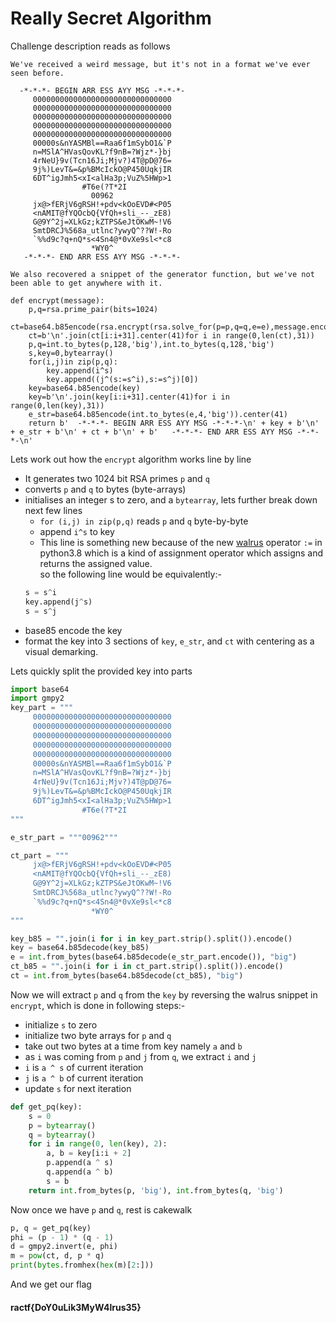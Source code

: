 # Really Secret Algorithm

Challenge description reads as follows
```
We've received a weird message, but it's not in a format we've ever seen before.

  -*-*-*- BEGIN ARR ESS AYY MSG -*-*-*-
     0000000000000000000000000000000
     0000000000000000000000000000000
     0000000000000000000000000000000
     0000000000000000000000000000000
     0000000000000000000000000000000
     00000s&nYASMBl==Raa6f1mSybO1&`P
     n=MSlA^HVasQovKL?f9nB=?Wjz*-}bj
     4rNeU}9v(Tcn16Ji;Mjv?)4T@pD@76=
     9j%)LevT&=&p%BMcIckO@P450UqkjIR
     6DT^igJmh5<xI<alHa3p;VuZ%5HWp>1
                #T6e(?T*2I
                  00962
     jx@>fERjV6gRSH!+pdv<kOoEVD#<P05
     <nAMIT@fYQOcbQ{VfQh+sli_--_zE8)
     G@9Y^2j=XLkGz;kZTPS&eJtOKwM~!V6
     SmtDRCJ%568a_utlnc?ywyQ^??W!-Ro
     `%%d9c?q+nQ*s<4Sn4@*0vXe9sl<*c8
                  *WY0^
   -*-*-*- END ARR ESS AYY MSG -*-*-*-

We also recovered a snippet of the generator function, but we've not been able to get anywhere with it.

def encrypt(message):
    p,q=rsa.prime_pair(bits=1024)
    ct=base64.b85encode(rsa.encrypt(rsa.solve_for(p=p,q=q,e=e),message.encode()))
    ct=b'\n'.join(ct[i:i+31].center(41)for i in range(0,len(ct),31))
    p,q=int.to_bytes(p,128,'big'),int.to_bytes(q,128,'big')
    s,key=0,bytearray()
    for(i,j)in zip(p,q):
        key.append(i^s)
        key.append((j^(s:=s^i),s:=s^j)[0])
    key=base64.b85encode(key)
    key=b'\n'.join(key[i:i+31].center(41)for i in range(0,len(key),31))
    e_str=base64.b85encode(int.to_bytes(e,4,'big')).center(41)
    return b'  -*-*-*- BEGIN ARR ESS AYY MSG -*-*-*-\n' + key + b'\n' + e_str + b'\n' + ct + b'\n' + b'   -*-*-*- END ARR ESS AYY MSG -*-*-*-\n'
```

Lets work out how the `encrypt` algorithm works line by line
* It generates two 1024 bit RSA primes `p` and `q`
* converts `p` and `q` to bytes (byte-arrays)
* initialises an integer s to zero, and a `bytearray`, lets further break down next few lines
    * `for (i,j) in zip(p,q)` reads `p` and `q` byte-by-byte
    * append `i^s` to key
    * This line is something new because of the new [walrus](https://docs.python.org/3/whatsnew/3.8.html) operator `:=` in python3.8 which is a kind of assignment operator which assigns and returns the assigned value.  
    so the following line would be equivalently:-
    ```python
    s = s^i
    key.append(j^s)
    s = s^j
    ```
* base85 encode the key
* format the key into 3 sections of `key`, `e_str`, and `ct` with centering as a visual demarking.

Lets quickly split the provided key into parts
```python
import base64
import gmpy2
key_part = """
     0000000000000000000000000000000
     0000000000000000000000000000000
     0000000000000000000000000000000
     0000000000000000000000000000000
     0000000000000000000000000000000
     00000s&nYASMBl==Raa6f1mSybO1&`P
     n=MSlA^HVasQovKL?f9nB=?Wjz*-}bj
     4rNeU}9v(Tcn16Ji;Mjv?)4T@pD@76=
     9j%)LevT&=&p%BMcIckO@P450UqkjIR
     6DT^igJmh5<xI<alHa3p;VuZ%5HWp>1
                #T6e(?T*2I
"""

e_str_part = """00962"""

ct_part = """
     jx@>fERjV6gRSH!+pdv<kOoEVD#<P05
     <nAMIT@fYQOcbQ{VfQh+sli_--_zE8)
     G@9Y^2j=XLkGz;kZTPS&eJtOKwM~!V6
     SmtDRCJ%568a_utlnc?ywyQ^??W!-Ro
     `%%d9c?q+nQ*s<4Sn4@*0vXe9sl<*c8
                  *WY0^
"""

key_b85 = "".join(i for i in key_part.strip().split()).encode()
key = base64.b85decode(key_b85)
e = int.from_bytes(base64.b85decode(e_str_part.encode()), "big")
ct_b85 = "".join(i for i in ct_part.strip().split()).encode()
ct = int.from_bytes(base64.b85decode(ct_b85), "big")
```
Now we will extract `p` and `q` from the `key` by reversing the walrus snippet in `encrypt`, which is done in following steps:-
* initialize `s` to zero
* initialize two byte arrays for `p` and `q`
* take out two bytes at a time from key namely `a` and `b`
* as `i` was coming from `p` and `j` from `q`, we extract `i` and `j`
* `i` is `a ^ s` of current iteration
* `j` is `a ^ b` of current iteration
* update `s` for next iteration

```python
def get_pq(key):
    s = 0
    p = bytearray()
    q = bytearray()
    for i in range(0, len(key), 2):
        a, b = key[i:i + 2]
        p.append(a ^ s)
        q.append(a ^ b)
        s = b
    return int.from_bytes(p, 'big'), int.from_bytes(q, 'big')
```
Now once we have `p` and `q`, rest is cakewalk
```python
p, q = get_pq(key)
phi = (p - 1) * (q - 1)
d = gmpy2.invert(e, phi)
m = pow(ct, d, p * q)
print(bytes.fromhex(hex(m)[2:]))
```
And we get our flag
#### ractf{DoY0uLik3MyW4lrus35}

